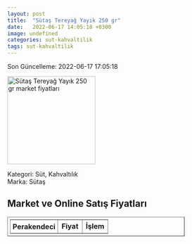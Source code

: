 ```yaml
---
layout: post
title:  "Sütaş Tereyağ Yayık 250 gr"
date:   2022-06-17 14:05:18 +0300
image: undefined
categories: sut-kahvaltilik
tags: sut-kahvaltilik
---
```


Son Güncelleme: 2022-06-17 17:05:18

<img src="undefined" width="200" alt="Sütaş Tereyağ Yayık 250 gr market fiyatları" />

Kategori: Süt, Kahvaltılık
<br />
Marka: Sütaş

<h2>Market ve Online Satış Fiyatları</h2>

<table border="1" style="padding: 5px;width:80%;">
  <tr>
    <td style="padding: 5px;"><strong>Perakendeci</strong></td>
    <td><strong>Fiyat</strong></td>
    <td><strong>İşlem</strong></td>
  </tr>
  
</table>
